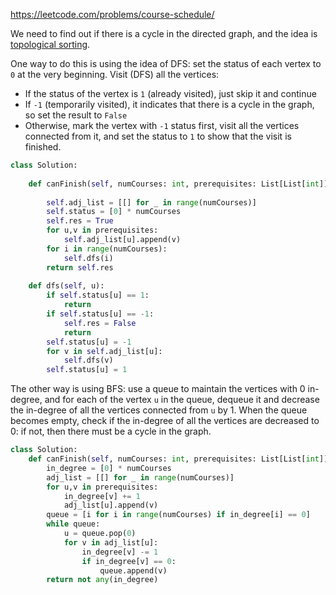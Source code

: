 <https://leetcode.com/problems/course-schedule/>

We need to find out if there is a cycle in the directed graph, and the idea is [topological sorting](https://en.wikipedia.org/wiki/Topological_sorting).

One way to do this is using the idea of DFS: set the status of each vertex to `0` at the very beginning. Visit (DFS) all the vertices:

- If the status of the vertex is `1` (already visited), just skip it and continue
- If `-1` (temporarily visited), it indicates that there is a cycle in the graph, so set the result to `False`
- Otherwise, mark the vertex with `-1` status first, visit all the vertices connected from it, and set the status to `1` to show that the visit is finished.

```python
class Solution:
    
    def canFinish(self, numCourses: int, prerequisites: List[List[int]]) -> bool:
              
        self.adj_list = [[] for _ in range(numCourses)]
        self.status = [0] * numCourses
        self.res = True
        for u,v in prerequisites:
            self.adj_list[u].append(v)
        for i in range(numCourses):
            self.dfs(i)
        return self.res
    
    def dfs(self, u):
        if self.status[u] == 1:
            return
        if self.status[u] == -1:
            self.res = False
            return
        self.status[u] = -1
        for v in self.adj_list[u]:
            self.dfs(v)
        self.status[u] = 1
```

The other way is using BFS: use a queue to maintain the vertices with 0 in-degree, and for each of the vertex `u` in the queue, dequeue it and decrease the in-degree of all the vertices connected from `u` by 1. When the queue becomes empty, check if the in-degree of all the vertices are decreased to 0: if not, then there must be a cycle in the graph.

```python
class Solution:
    def canFinish(self, numCourses: int, prerequisites: List[List[int]]) -> bool:
        in_degree = [0] * numCourses
        adj_list = [[] for _ in range(numCourses)]
        for u,v in prerequisites:
            in_degree[v] += 1
            adj_list[u].append(v)
        queue = [i for i in range(numCourses) if in_degree[i] == 0]
        while queue:
            u = queue.pop(0)
            for v in adj_list[u]:
                in_degree[v] -= 1
                if in_degree[v] == 0:
                    queue.append(v)
        return not any(in_degree)
```

